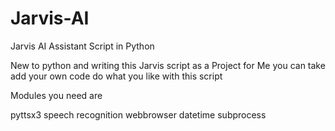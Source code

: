 # Jarvis-AI
Jarvis AI Assistant Script in Python

New to python and writing this Jarvis script as a Project for Me you can take add your own code do what you like with this script

Modules you need are 

pyttsx3
speech recognition
webbrowser
datetime
subprocess
